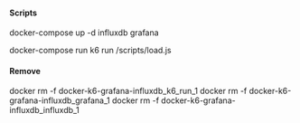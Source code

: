 #### Scripts

docker-compose up -d influxdb grafana

docker-compose run k6 run /scripts/load.js


#### Remove

docker rm -f docker-k6-grafana-influxdb_k6_run_1
docker rm -f docker-k6-grafana-influxdb_grafana_1
docker rm -f docker-k6-grafana-influxdb_influxdb_1
